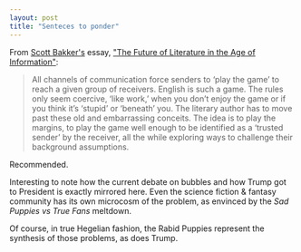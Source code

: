 ```yaml
---
layout: post
title: "Senteces to ponder"
--- 
```


From [Scott Bakker's](https://www.amazon.com/R.-Scott-Bakker/e/B004MUD7NQ/ref=sr_ntt_srch_lnk_1?qid=1479051588&sr=8-1) essay, ["The Future of Literature in the Age of Information"](https://rsbakker.wordpress.com/essay-archive/the-future-of-literature-in-the-age-of-information/):

>All channels of communication force senders to ‘play the game’ to reach a given group of receivers. English is such a game. The rules only seem coercive, ‘like work,’ when you don’t enjoy the game or if you think it’s ‘stupid’ or ‘beneath’ you. The literary author has to move past these old and embarrassing conceits. The idea is to play the margins, to play the game well enough to be identified as a ‘trusted sender’ by the receiver, all the while exploring ways to challenge their background assumptions.

Recommended. 

Interesting to note how the current debate on bubbles and how Trump got to President is exactly mirrored here. Even the science fiction & fantasy community has its own microcosm of the problem, as envinced by the *Sad Puppies vs True Fans* meltdown. 

Of course, in true Hegelian fashion, the Rabid Puppies represent the synthesis of those problems, as does Trump. 



